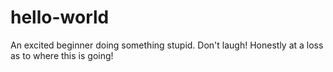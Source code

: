 # hello-world
An excited beginner doing something stupid. Don't laugh!
Honestly at a loss as to where this is going!
